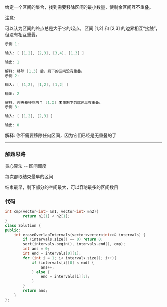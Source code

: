 给定一个区间的集合，找到需要移除区间的最小数量，使剩余区间互不重叠。

注意:

可以认为区间的终点总是大于它的起点。
区间 [1,2] 和 [2,3] 的边界相互“接触”，但没有相互重叠。

```cpp
示例 1:

输入: [ [1,2], [2,3], [3,4], [1,3] ]

输出: 1

解释: 移除 [1,3] 后，剩下的区间没有重叠。
示例 2:

输入: [ [1,2], [1,2], [1,2] ]

输出: 2

解释: 你需要移除两个 [1,2] 来使剩下的区间没有重叠。
示例 3:

输入: [ [1,2], [2,3] ]

输出: 0
```

解释: 你不需要移除任何区间，因为它们已经是无重叠的了

---

### 解题思路

贪心算法 -- 区间调度

每次都取结束最早的区间

结束最早，剩下部分的空间最大，可以容纳最多的区间数目

### 代码

```cpp
int cmp(vector<int> &n1, vector<int> &n2){
        return n1[1] < n2[1];
}
class Solution {
public:
    int eraseOverlapIntervals(vector<vector<int>>& intervals) {
        if (intervals.size() == 0) return 0;
        sort(intervals.begin(), intervals.end(), cmp);
        int ans = 0;
        int end = intervals[0][1];
        for (int i = 1; i< intervals.size(); i++){
            if (intervals[i][0] < end) {
                ans++;
            } else {
                end = intervals[i][1];
            }
        }
        return ans;
    }
};
```
